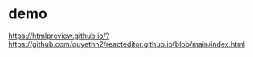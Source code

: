 # demo
https://htmlpreview.github.io/?https://github.com/quyethn2/reacteditor.github.io/blob/main/index.html
